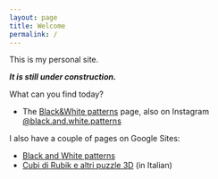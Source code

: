```yaml
---
layout: page
title: Welcome
permalink: /
---
```


This is my personal site.

***It is still under construction.***

What can you find today?
- The [Black&White patterns](/black.and.white.patterns) page, also on Instagram [@black.and.white.patterns](https://www.instagram.com/black.and.white.patterns/)

I also have a couple of pages on Google Sites:
- [Black and White patterns](https://sites.google.com/view/blackandwhitepatterns)
- [Cubi di Rubik e altri puzzle 3D](https://sites.google.com/view/cubi-di-rubik-e-puzzle-3d) (in Italian)